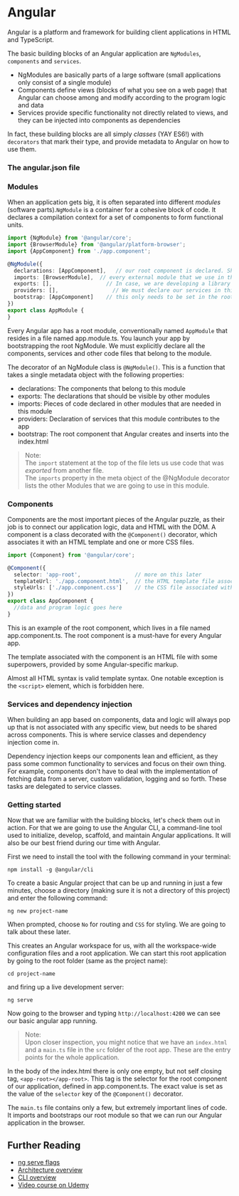 # Angular

Angular is a platform and framework for building client applications in HTML and TypeScript.

The basic building blocks of an Angular application are `NgModules`, `components` and `services`.

- NgModules are basically parts of a large software (small applications only consist of a single module)
- Components define views (blocks of what you see on a web page) that Angular can choose among and modify according to
  the program logic and data
- Services provide specific functionality not directly related to views, and they can be injected into components as
  dependencies

In fact, these building blocks are all simply _classes_ (YAY ES6!) with `decorators` that mark their type, and provide
metadata to Angular on how to use them.

### The angular.json file

### Modules

When an application gets big, it is often separated into different _modules_ (software parts).`NgModule` is a container
for a cohesive block of code. It declares a compilation context for a set of components to form functional units.

```typescript
import {NgModule} from '@angular/core';
import {BrowserModule} from '@angular/platform-browser';
import {AppComponent} from './app.component';

@NgModule({
  declarations: [AppComponent],   // our root component is declared. Should we have any other components, they would be declared here as well
  imports: [BrowserModule],  // every external module that we use in the .ts files of the declared components need to be listed here 
  exports: [],                 // In case, we are developing a library or a submodule, than we must define here what components we wish to expose
  providers: [],                 // We must declare our services in this array
  bootstrap: [AppComponent]    // this only needs to be set in the root module
})
export class AppModule {
}
```

Every Angular app has a root module, conventionally named `AppModule` that resides in a file named app.module.ts. You
launch your app by bootstrapping the root NgModule. We must explicitly declare all the components, services and other
code files that belong to the module.

The decorator of an NgModule class is `@NgModule()`. This is a function that takes a single metadata object with the
following properties:

- declarations: The components that belong to this module
- exports: The declarations that should be visible by other modules
- imports: Pieces of code declared in other modules that are needed in this module
- providers: Declaration of services that this module contributes to the app
- bootstrap: The root component that Angular creates and inserts into the index.html

> Note:   
The `import` statement at the top of the file lets us use code that was _exported_ from another file.  
The `imports` property in the meta object of the @NgModule decorator lists the other Modules that we are going to use in this module.

### Components

Components are the most important pieces of the Angular puzzle, as their job is to connect our application logic, data
and HTML with the DOM. A component is a class decorated with the `@Component()` decorator, which associates it with an
HTML template and one or more CSS files.

```typescript
import {Component} from '@angular/core';

@Component({
  selector: 'app-root',                 // more on this later 
  templateUrl: './app.component.html',  // the HTML template file associated with the component
  styleUrls: ['./app.component.css']    // the CSS file associated with the component
})
export class AppComponent {
  //data and program logic goes here
}
```

This is an example of the root component, which lives in a file named app.component.ts. The root component is a
must-have for every Angular app.

The template associated with the component is an HTML file with some superpowers, provided by some Angular-specific
markup.

Almost all HTML syntax is valid template syntax. One notable exception is the `<script>` element, which is forbidden
here.

### Services and dependency injection

When building an app based on components, data and logic will always pop up that is not associated with any specific
view, but needs to be shared across components. This is where service classes and dependency injection come in.

Dependency injection keeps our components lean and efficient, as they pass some common functionality to services and
focus on their own thing. For example, components don't have to deal with the implementation of fetching data from a
server, custom validation, logging and so forth. These tasks are delegated to service classes.

### Getting started

Now that we are familiar with the building blocks, let's check them out in action. For that we are going to use the
Angular CLI, a command-line tool used to initialize, develop, scaffold, and maintain Angular applications. It will also
be our best friend during our time with Angular.

First we need to install the tool with the following command in your terminal:

```
npm install -g @angular/cli
```

To create a basic Angular project that can be up and running in just a few minutes, choose a directory (making sure it
is not a directory of this project) and enter the following command:

```
ng new project-name
```

When prompted, choose `No` for routing and `CSS` for styling. We are going to talk about these later.

This creates an Angular workspace for us, with all the workspace-wide configuration files and a root application. We can
start this root application by going to the root folder (same as the project name):

```
cd project-name
```

and firing up a live development server:

```
ng serve
``` 

Now going to the browser and typing `http://localhost:4200` we can see our basic angular app running.

> Note:  
Upon closer inspection, you might notice that we have an `index.html` and a `main.ts` file in the `src` folder of the root app. These are the entry points for the whole application.

In the body of the index.html there is only one empty, but not self closing tag, `<app-root></app-root>`. This tag is
the selector for the root component of our application, defined in app.component.ts. The exact value is set as the value
of the `selector` key of the `@Component()` decorator.

The `main.ts` file contains only a few, but extremely important lines of code. It imports and bootstraps our root module
so that we can run our Angular application in the browser.

## Further Reading

- [ng serve flags](https://angular.io/cli/serve)
- [Architecture overview](https://angular.io/guide/architecture)
- [CLI overview](https://angular.io/cli)
- [Video course on Udemy](https://www.udemy.com/course/the-complete-guide-to-angular-2/)
